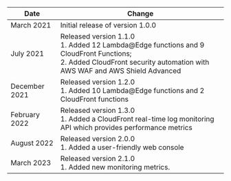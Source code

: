 | Date        | Change                                                                                                                                                                                                                                                                                                           |
|-------------|------------------------------------------------------------------------------------------------------------------------------------------------------------------------------------------------------------------------------------------------------------------------------------------------------------------|
| March 2021 | Initial release of version 1.0.0                                                                                                                                                                                                                                                                                 |
| July 2021 | Released version 1.1.0 <br>1. Added 12 Lambda@Edge functions and 9 CloudFront Functions; <br> 2. Added CloudFront security automation with AWS WAF and AWS Shield Advanced                                                                                                                                       |
| December 2021 | Released version 1.2.0  <br>1. Added 10 Lambda@Edge functions and 2 CloudFront functions                                                                                                                                                                                                                         |
| February 2022 | Released version 1.3.0 <br>1. Added a CloudFront real-time log monitoring API which provides performance metrics                                                                                                                                                                                                 |
| August 2022 | Released version 2.0.0 <br>1. Added a user-friendly web console                                                                                                                                                                                                                                                  |
| March 2023  | Released version 2.1.0 <br>1. Added new monitoring metrics. |

